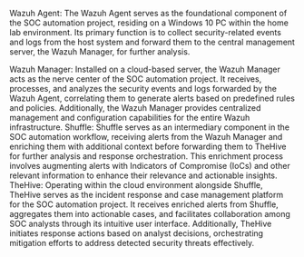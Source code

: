 Wazuh Agent:
The Wazuh Agent serves as the foundational component of the SOC automation project, residing on a Windows 10 PC within the home lab environment. Its primary function is to collect security-related events and logs from the host system and forward them to the central management server, the Wazuh Manager, for further analysis.
 
Wazuh Manager:
Installed on a cloud-based server, the Wazuh Manager acts as the nerve center of the SOC automation project. It receives, processes, and analyzes the security events and logs forwarded by the Wazuh Agent, correlating them to generate alerts based on predefined rules and policies. Additionally, the Wazuh Manager provides centralized management and configuration capabilities for the entire Wazuh infrastructure.
Shuffle:
Shuffle serves as an intermediary component in the SOC automation workflow, receiving alerts from the Wazuh Manager and enriching them with additional context before forwarding them to TheHive for further analysis and response orchestration. This enrichment process involves augmenting alerts with Indicators of Compromise (IoCs) and other relevant information to enhance their relevance and actionable insights.
TheHive:
Operating within the cloud environment alongside Shuffle, TheHive serves as the incident response and case management platform for the SOC automation project. It receives enriched alerts from Shuffle, aggregates them into actionable cases, and facilitates collaboration among SOC analysts through its intuitive user interface. Additionally, TheHive initiates response actions based on analyst decisions, orchestrating mitigation efforts to address detected security threats effectively.
